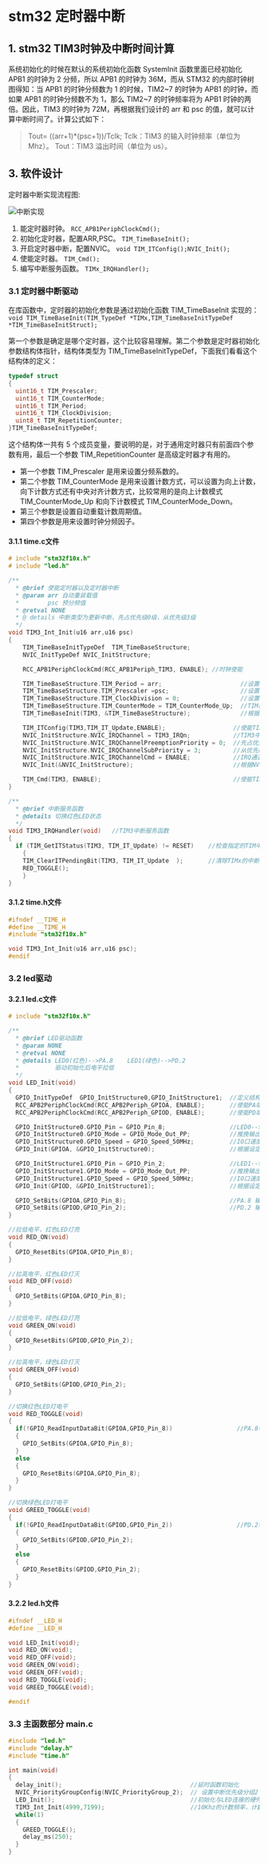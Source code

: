 # stm32 定时器中断

## 1. stm32 TIM3时钟及中断时间计算

系统初始化的时候在默认的系统初始化函数 SystemInit 函数里面已经初始化 APB1 的时钟为 2 分频，所以 APB1 的时钟为 36M，而从 STM32 的内部时钟树图得知：当 APB1 的时钟分频数为 1 的时候，TIM2~7 的时钟为 APB1 的时钟，而如果 APB1 的时钟分频数不为 1，那么 TIM2~7 的时钟频率将为 APB1 时钟的两倍。因此，TIM3 的时钟为 72M，再根据我们设计的 arr 和 psc 的值，就可以计算中断时间了。计算公式如下：
> Tout= ((arr+1)*(psc+1))/Tclk;
> Tclk：TIM3 的输入时钟频率（单位为 Mhz）。
> Tout：TIM3 溢出时间（单位为 us）。

## 3. 软件设计

定时器中断实现流程图:

![中断实现]

1. 能定时器时钟。
  `RCC_APB1PeriphClockCmd();`
2. 初始化定时器，配置ARR,PSC。
  `TIM_TimeBaseInit();`
3. 开启定时器中断，配置NVIC。
  `void TIM_ITConfig();NVIC_Init();`
4. 使能定时器。
  `TIM_Cmd();`
5. 编写中断服务函数。
  `TIMx_IRQHandler();`

### 3.1 定时器中断驱动

在库函数中，定时器的初始化参数是通过初始化函数 TIM_TimeBaseInit 实现的：
`void TIM_TimeBaseInit(TIM_TypeDef *TIMx,TIM_TimeBaseInitTypeDef *TIM_TimeBaseInitStruct);`

第一个参数是确定是哪个定时器，这个比较容易理解。第二个参数是定时器初始化参数结构体指针，结构体类型为 TIM_TimeBaseInitTypeDef，下面我们看看这个结构体的定义： 

```c
typedef struct
{
  uint16_t TIM_Prescaler;
  uint16_t TIM_CounterMode;
  uint16_t TIM_Period;
  uint16_t TIM_ClockDivision;
  uint8_t TIM_RepetitionCounter;
}TIM_TimeBaseInitTypeDef;
```

这个结构体一共有 5 个成员变量，要说明的是，对于通用定时器只有前面四个参数有用，最后一个参数 TIM_RepetitionCounter 是高级定时器才有用的。

* 第一个参数 TIM_Prescaler 是用来设置分频系数的。
* 第二个参数 TIM_CounterMode 是用来设置计数方式，可以设置为向上计数，向下计数方式还有中央对齐计数方式，比较常用的是向上计数模式 TIM_CounterMode_Up 和向下计数模式 TIM_CounterMode_Down。
* 第三个参数是设置自动重载计数周期值。
* 第四个参数是用来设置时钟分频因子。

#### 3.1.1 time.c文件

```c
# include "stm32f10x.h"
# include "led.h"

/**
  * @brief 使能定时器以及定时器中断
  * @param arr 自动重装载值
  *        psc 预分频值
  * @retval NONE
  * @ details 中断类型为更新中断，先占优先级0级，从优先级3级
  */
void TIM3_Int_Init(u16 arr,u16 psc)
{
    TIM_TimeBaseInitTypeDef  TIM_TimeBaseStructure;
    NVIC_InitTypeDef NVIC_InitStructure;

    RCC_APB1PeriphClockCmd(RCC_APB1Periph_TIM3, ENABLE); //时钟使能

    TIM_TimeBaseStructure.TIM_Period = arr;                      //设置在下一个更新事件装入活动的自动重装载寄存器周期的值
    TIM_TimeBaseStructure.TIM_Prescaler =psc;                    //设置用来作为TIMx时钟频率除数的预分频值
    TIM_TimeBaseStructure.TIM_ClockDivision = 0;                 //设置时钟分割:TDTS = Tck_tim
    TIM_TimeBaseStructure.TIM_CounterMode = TIM_CounterMode_Up;  //TIM向上计数模式
    TIM_TimeBaseInit(TIM3, &TIM_TimeBaseStructure);              //根据TIM_TimeBaseInitStruct中指定的参数初始化TIMx的时间基数单位

    TIM_ITConfig(TIM3,TIM_IT_Update,ENABLE);                   //使能TIM3更新中断
    NVIC_InitStructure.NVIC_IRQChannel = TIM3_IRQn;            //TIM3中断
    NVIC_InitStructure.NVIC_IRQChannelPreemptionPriority = 0;  //先占优先级0级
    NVIC_InitStructure.NVIC_IRQChannelSubPriority = 3;         //从优先级3级
    NVIC_InitStructure.NVIC_IRQChannelCmd = ENABLE;            //IRQ通道被使能
    NVIC_Init(&NVIC_InitStructure);                            //根据NVIC_InitStruct中指定的参数初始化外设NVIC寄存器

    TIM_Cmd(TIM3, ENABLE);                                     //使能TIM3
}

/**
  * @brief 中断服务函数
  * @details 切换红色LED状态
  */
void TIM3_IRQHandler(void)   //TIM3中断服务函数
{
  if (TIM_GetITStatus(TIM3, TIM_IT_Update) != RESET)    //检查指定的TIM中断发生与否:TIM 中断源
    {
    TIM_ClearITPendingBit(TIM3, TIM_IT_Update  );       //清除TIMx的中断待处理位:TIM 中断源
    RED_TOGGLE();
    }
}

```

#### 3.1.2 time.h文件

```c
#ifndef __TIME_H
#define __TIME_H
#include "stm32f10x.h"

void TIM3_Int_Init(u16 arr,u16 psc);
#endif

```

### 3.2 led驱动

#### 3.2.1 led.c文件

```c
# include "stm32f10x.h"

/**
  * @brief LED驱动函数
  * @param NONE
  * @retval NONE
  * @details LED0(红色)-->PA.8    LED1(绿色)-->PD.2
  *          驱动初始化后电平拉低
  */
void LED_Init(void)
{
  GPIO_InitTypeDef  GPIO_InitStructure0,GPIO_InitStructure1;  //定义结构体变量
  RCC_APB2PeriphClockCmd(RCC_APB2Periph_GPIOA, ENABLE);       //使能PA端口时钟
  RCC_APB2PeriphClockCmd(RCC_APB2Periph_GPIOD, ENABLE);       //使能PD端口时钟

  GPIO_InitStructure0.GPIO_Pin = GPIO_Pin_8;                  //LED0-->PA.8 端口配置
  GPIO_InitStructure0.GPIO_Mode = GPIO_Mode_Out_PP;           //推挽输出
  GPIO_InitStructure0.GPIO_Speed = GPIO_Speed_50MHz;          //IO口速度为50MHz
  GPIO_Init(GPIOA, &GPIO_InitStructure0);                     //根据设定参数初始化GPIOA.8

  GPIO_InitStructure1.GPIO_Pin = GPIO_Pin_2;                  //LED1-->PD.2 端口配置
  GPIO_InitStructure1.GPIO_Mode = GPIO_Mode_Out_PP;           //推挽输出
  GPIO_InitStructure1.GPIO_Speed = GPIO_Speed_50MHz;          //IO口速度为50MHz
  GPIO_Init(GPIOD, &GPIO_InitStructure1);                     //根据设定参数初始化GPIOD.2

  GPIO_SetBits(GPIOA,GPIO_Pin_8);                             //PA.8 输出高,LED灭
  GPIO_SetBits(GPIOD,GPIO_Pin_2);                             //PD.2 输出高,LED灭
}

//拉低电平，红色LED灯亮
void RED_ON(void)
{
  GPIO_ResetBits(GPIOA,GPIO_Pin_8);
}

//拉高电平，红色LED灯灭
void RED_OFF(void)
{
  GPIO_SetBits(GPIOA,GPIO_Pin_8);
}

//拉低电平，绿色LED灯亮
void GREEN_ON(void)
{
  GPIO_ResetBits(GPIOD,GPIO_Pin_2);
}

//拉高电平，绿色LED灯灭
void GREEN_OFF(void)
{
  GPIO_SetBits(GPIOD,GPIO_Pin_2);
}

//切换红色LED灯电平
void RED_TOGGLE(void)
{
  if(!GPIO_ReadInputDataBit(GPIOA,GPIO_Pin_8))                  //PA.8输出低，LED亮
  {
    GPIO_SetBits(GPIOA,GPIO_Pin_8);
  }
  else
  {
    GPIO_ResetBits(GPIOA,GPIO_Pin_8);
  }
}

//切换绿色LED灯电平
void GREED_TOGGLE(void)
{
  if(!GPIO_ReadInputDataBit(GPIOD,GPIO_Pin_2))                  //PD.2输出低，LED亮
  {
    GPIO_SetBits(GPIOD,GPIO_Pin_2);
  }
  else
  {
    GPIO_ResetBits(GPIOD,GPIO_Pin_2);
  }
}

```

#### 3.2.2 led.h文件

```c
#ifndef __LED_H
#define __LED_H

void LED_Init(void);
void RED_ON(void);
void RED_OFF(void);
void GREEN_ON(void);
void GREEN_OFF(void);
void RED_TOGGLE(void);
void GREED_TOGGLE(void);

#endif

```

### 3.3 主函数部分 main.c

```c
#include "led.h"
#include "delay.h"
#include "time.h"

int main(void)
{
  delay_init();                                    //延时函数初始化
  NVIC_PriorityGroupConfig(NVIC_PriorityGroup_2);  // 设置中断优先级分组2
  LED_Init();                                      //初始化与LED连接的硬件接口
  TIM3_Int_Init(4999,7199);                        //10Khz的计数频率，计数到5000为500ms
  while(1)
  {
    GREED_TOGGLE();
    delay_ms(250);
  }
}

```

[中断实现]: <./image/1.png>